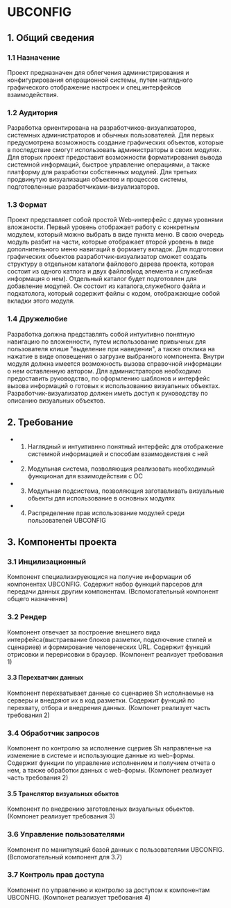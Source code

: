 # UBCONFIG

## 1. Общий сведения

### 1.1 Назначение

Проект предназначен для облегчения администрирования и конфигурирования
операционной системы, путем наглядного графического отображение настроек
и спец.интерфейсов взаимодействия.

### 1.2 Аудитория

Разработка ориентирована на разработчиков-визуализаторов, системных администраторов и обычных пользователей. Для первых предусмотрена возможность создание графических объектов, которые в последствие смогут использовать администраторы в своих модулях. Для вторых проект предоставит возможности форматирования вывода системной информаций, быстрое управление операциями, а также платформу для разработки собственных модулей. Для третьих продвинутую визуализация объектов и процессов системы, подготовленные разработчиками-визуализаторов.

### 1.3 Формат

Проект  представляет собой простой Web-интерфейс с двумя уровнями вложаности. Первый уровень
отображает работу с конкретным модулем, который можно выбрать в виде пункта меню. В свою очередь модуль
разбит на части, которые отображает второй уровень в виде дополнительного меню навигаций в формаету вкладок.
Для подготовки графических обьектов разработчик-визуализатор сможет создать структуру в отдельном каталоги 
файлового дерева проекта, которая состоит из одного катлога и двух файлов(код элемента и служебная информация о нем).
Отдельный каталог будет подготовлен для добавление модулей. Он состоит из каталога,служебного файла и подкатолога, который
содержит файлы с кодом, отображающие собой вкладки этого модуля.

### 1.4 Дружелюбие

Разработка должна представлять собой интуитивно понятную навигацию по вложенности, путем использование
привычных для пользователя клише "выделение при наведении", а также отклика на нажатие в виде оповещения
о загрузке выбранного компонента. Внутри модуля должна имеется возможность вызова справочной информации о нем
оставленную автором. Для администраторов необходимо предоставить руководство, по оформлению шаблонов и интерфейс
вызова информаций о готовых к использованию визуальных объектах. Разработчик-визуализатор должен иметь доступ
к руководству по описанию визуальных объектов.

## 2. Требование

* 1. Наглядный и интуитивнно понятный интерфейс для отображение системной информацией и способам взаимодеиствия с ней
* 2. Модульная система, позволяющия реализовать необходимый функционал для взаимодействия с ОС
* 3. Модульная подсистема, позволяющия заготавливать визуальные обьекты для использование в основных модулях
* 4. Распределение прав использование модулей среди пользователей UBCONFIG

## 3. Компоненты проекта

### 3.1 Инцилизационный

Компонент специализируеющися на получие информации об компонентах UBCONFIG. Содержит набор функций парсеров
для передачи данных другим компонентам. (Вспомогательный компонент общего назначения)

### 3.2 Рендер

Компонент отвечает за построение внешнего вида интерфейса(выстраевание блоков разметки, подключение стилей и сценариев)
и формирование человеческих URL. Содержит функций отрисовки и перерисовки в браузер.
(Компонент реализует требования 1)

#### 3.3 Перехватчик данных 

Компонент перехватывает данные со сценариев Sh исполнаемые на серверы и внедряют их в код разметки. Содержит функций
по перехвату, отбора и внедрения данных.
(Компонет реализует часть требования 2)

### 3.4 Обработчик запросов

Компонент по контролю за исполнение сцериев Sh направленые на изменение в системе и использующие данные из web-формы. Содержит функции по управление исполнением и получием отчета о нем, а также обработки данных с web-формы.
(Компонет реализует часть требования 2)

#### 3.5 Транслятор визуальных обьктов

Компонент по внедрению заготовленых визуальных обьектов.
(Компонет реализует требования 3)


### 3.6 Управление пользователями

Компонент по манипуляций базой данных с пользователями UBCONFIG.(Вспомогательный компонент для 3.7)

### 3.7 Контроль прав доступа

Компонент по управлению и контролю за доступом к компонентам UBCONFIG. (Компонет реализует требования 4)
